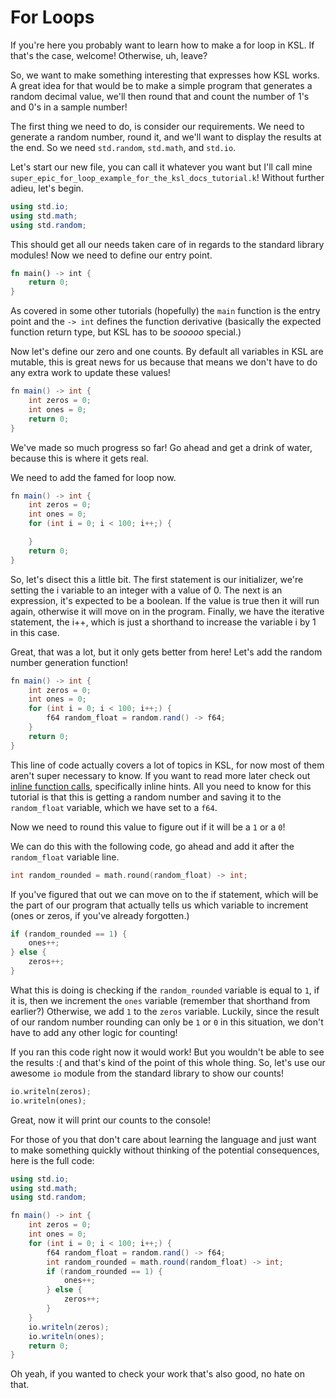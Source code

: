 # For Loops

If you're here you probably want to learn how to make a for loop in KSL.
If that's the case, welcome! Otherwise, uh, leave?

So, we want to make something interesting that expresses how KSL works.
A great idea for that would be to make a simple program that generates
a random decimal value, we'll then round that and count the number of 1's
and 0's in a sample number!

The first thing we need to do, is consider our requirements. We need to
generate a random number, round it, and we'll want to display the results
at the end. So we need `std.random`, `std.math`, and `std.io`.

Let's start our new file, you can call it whatever you want but I'll call
mine `super_epic_for_loop_example_for_the_ksl_docs_tutorial.k`! Without
further adieu, let's begin.

```c#
using std.io;
using std.math;
using std.random;
```

This should get all our needs taken care of in regards to the standard
library modules! Now we need to define our entry point.

```rust
fn main() -> int {
	return 0;
}
```

As covered in some other tutorials (hopefully) the `main` function is
the entry point and the `-> int` defines the function derivative
(basically the expected function return type, but KSL has to be
*sooooo* special.)

Now let's define our zero and one counts. By default all variables in KSL
are mutable, this is great news for us because that means we don't have
to do any extra work to update these values!

```c#
fn main() -> int {
	int zeros = 0;
	int ones = 0;
	return 0;
}
```

We've made so much progress so far! Go ahead and get a drink of water,
because this is where it gets real.

We need to add the famed for loop now.

```c#
fn main() -> int {
	int zeros = 0;
	int ones = 0;
	for (int i = 0; i < 100; i++;) {

	}
	return 0;
}
```

So, let's disect this a little bit. The first statement is our initializer,
we're setting the i variable to an integer with a value of 0. The next is an
expression, it's expected to be a boolean. If the value is true then it will
run again, otherwise it will move on in the program. Finally, we have the
iterative statement, the i++, which is just a shorthand to increase the variable
i by 1 in this case.

Great, that was a lot, but it only gets better from here! Let's add the random
number generation function!

```c#
fn main() -> int {
	int zeros = 0;
	int ones = 0;
	for (int i = 0; i < 100; i++;) {
		f64 random_float = random.rand() -> f64;
	}
	return 0;
}
```

This line of code actually covers a lot of topics in KSL, for now most of them
aren't super necessary to know. If you want to read more later check out
[inline function calls](../function/inline-calls.md), specifically inline hints.
All you need to know for this tutorial is that this is getting a random number
and saving it to the `random_float` variable, which we have set to a `f64`.

Now we need to round this value to figure out if it will be a `1` or a `0`!

We can do this with the following code, go ahead and add it after the
`random_float` variable line.

```c
int random_rounded = math.round(random_float) -> int;
```

If you've figured that out we can move on to the if statement, which will be
the part of our program that actually tells us which variable to increment
(ones or zeros, if you've already forgotten.)

```rust
if (random_rounded == 1) {
	ones++;
} else {
	zeros++;
}
```

What this is doing is checking if the `random_rounded` variable is equal to
`1`, if it is, then we increment the `ones` variable (remember that shorthand
from earlier?) Otherwise, we add `1` to the `zeros` variable. Luckily, since
the result of our random number rounding can only be `1` or `0` in this situation,
we don't have to add any other logic for counting!

If you ran this code right now it would work! But you wouldn't be able to see the
results :( and that's kind of the point of this whole thing. So, let's use our
awesome `io` module from the standard library to show our counts!

```rust
io.writeln(zeros);
io.writeln(ones);
```

Great, now it will print our counts to the console!

For those of you that don't care about learning the language and just want to
make something quickly without thinking of the potential consequences, here is
the full code:

```c#
using std.io;
using std.math;
using std.random;

fn main() -> int {
	int zeros = 0;
	int ones = 0;
	for (int i = 0; i < 100; i++;) {
		f64 random_float = random.rand() -> f64;
		int random_rounded = math.round(random_float) -> int;
		if (random_rounded == 1) {
			ones++;
		} else {
			zeros++;
		}
	}
	io.writeln(zeros);
	io.writeln(ones);
	return 0;
}
```

Oh yeah, if you wanted to check your work that's also good, no hate on that.
